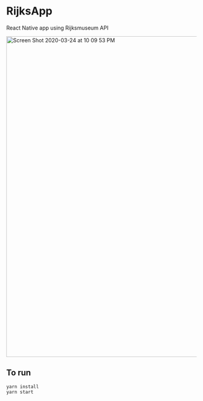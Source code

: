 # RijksApp
React Native app using Rijksmuseum API

<img width="851" alt="Screen Shot 2020-03-24 at 10 09 53 PM" src="https://user-images.githubusercontent.com/1470768/77494666-af745d80-6e1c-11ea-8760-8a22af594215.png">

## To run
```
yarn install
yarn start
```
